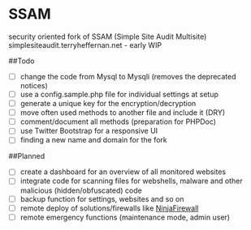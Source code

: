 SSAM
====

security oriented fork of SSAM (Simple Site Audit Multisite) simplesiteaudit.terryheffernan.net - early WIP


##Todo
- [ ] change the code from Mysql to Mysqli (removes the deprecated notices)
- [ ] use a config.sample.php file for individual settings at setup
- [ ] generate a unique key for the encryption/decryption
- [ ] move often used methods to another file and include it (DRY)
- [ ] comment/document all methods (preparation for PHPDoc)
- [ ] use Twitter Bootstrap for a responsive UI
- [ ] finding a new name and domain for the fork

##Planned
- [ ] create a dashboard for an overview of all monitored websites
- [ ] integrate code for scanning files for webshells, malware and other malicious (hidden/obfuscated) code
- [ ] backup function for settings, websites and so on
- [ ] remote deploy of solutions/firewalls like [NinjaFirewall](ninjafirewall.com)
- [ ] remote emergency functions (maintenance mode, admin user)